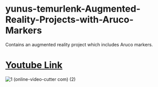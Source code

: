 # yunus-temurlenk-Augmented-Reality-Projects-with-Aruco-Markers
Contains an augmented reality project which includes Aruco markers.

# [Youtube Link](https://www.youtube.com/watch?v=J7oUbJPM8WE)

![1 (online-video-cutter com) (2)](https://user-images.githubusercontent.com/62008886/177208616-d6e26f5e-49b1-445d-a696-2ef604291a50.gif)


